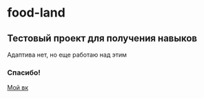 # food-land

## Тестовый проект для получения навыков

Адаптива нет, но еще работаю над этим

### Спасибо!

[Мой вк](https://vk.com/bewels)
